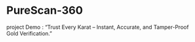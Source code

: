 # PureScan-360

project Demo : 
“Trust Every Karat – Instant, Accurate, and Tamper-Proof Gold Verification.”
